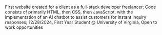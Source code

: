 First website created for a client as a full-stack developer freelancer; Code consists of primarily HTML, then CSS, then JavaScript, with the implementation of an AI chatbot to assist customers for instant inquiry responses; 12/28/2024, First Year Student @ University of Virginia, Open to work opportunities
